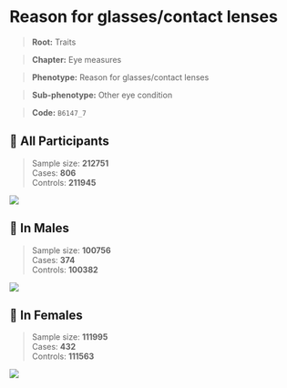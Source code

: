 # Reason for glasses/contact lenses
> **Root:** Traits  

> **Chapter:** Eye measures  

> **Phenotype:** Reason for glasses/contact lenses  

> **Sub-phenotype:** Other eye condition  

> **Code:** `B6147_7`

## 🧪 All Participants  
> Sample size: **212751**  
> Cases: **806**  
> Controls: **211945**
<img src="/Traits/Figures/ALL/B6147_7.png"/>
<CsvTable src="/Traits/Data/ALL/LG_B6147_7.csv" label="🔍 View full results" />

## 👨 In Males  
> Sample size: **100756**  
> Cases: **374**  
> Controls: **100382**
<img src="/Traits/Figures/Male/B6147_7.png"/>
<CsvTable src="/Traits/Data/Male/LG_B6147_7.csv" label="🔍 View full results" />

## 👩 In Females  
> Sample size: **111995**  
> Cases: **432**  
> Controls: **111563**
<img src="/Traits/Figures/Female/B6147_7.png"/>
<CsvTable src="/Traits/Data/Female/LG_B6147_7.csv" label="🔍 View full results" />
